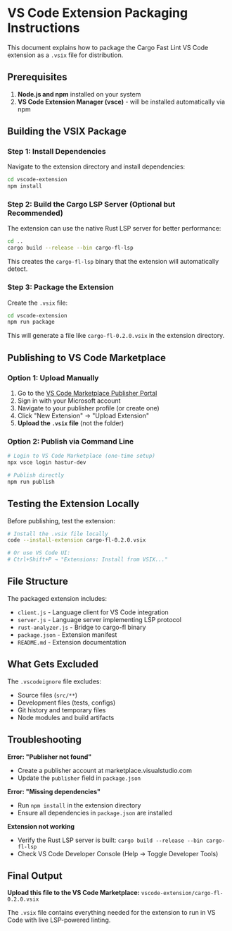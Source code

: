 # VS Code Extension Packaging Instructions

This document explains how to package the Cargo Fast Lint VS Code extension as a `.vsix` file for distribution.

## Prerequisites

1. **Node.js and npm** installed on your system
2. **VS Code Extension Manager (vsce)** - will be installed automatically via npm

## Building the VSIX Package

### Step 1: Install Dependencies

Navigate to the extension directory and install dependencies:

```bash
cd vscode-extension
npm install
```

### Step 2: Build the Cargo LSP Server (Optional but Recommended)

The extension can use the native Rust LSP server for better performance:

```bash
cd ..
cargo build --release --bin cargo-fl-lsp
```

This creates the `cargo-fl-lsp` binary that the extension will automatically detect.

### Step 3: Package the Extension

Create the `.vsix` file:

```bash
cd vscode-extension
npm run package
```

This will generate a file like `cargo-fl-0.2.0.vsix` in the extension directory.

## Publishing to VS Code Marketplace

### Option 1: Upload Manually

1. Go to the [VS Code Marketplace Publisher Portal](https://marketplace.visualstudio.com/manage)
2. Sign in with your Microsoft account
3. Navigate to your publisher profile (or create one)
4. Click "New Extension" → "Upload Extension"
5. **Upload the `.vsix` file** (not the folder)

### Option 2: Publish via Command Line

```bash
# Login to VS Code Marketplace (one-time setup)
npx vsce login hastur-dev

# Publish directly
npm run publish
```

## Testing the Extension Locally

Before publishing, test the extension:

```bash
# Install the .vsix file locally
code --install-extension cargo-fl-0.2.0.vsix

# Or use VS Code UI:
# Ctrl+Shift+P → "Extensions: Install from VSIX..."
```

## File Structure

The packaged extension includes:
- `client.js` - Language client for VS Code integration  
- `server.js` - Language server implementing LSP protocol
- `rust-analyzer.js` - Bridge to cargo-fl binary
- `package.json` - Extension manifest
- `README.md` - Extension documentation

## What Gets Excluded

The `.vscodeignore` file excludes:
- Source files (`src/**`)
- Development files (tests, configs)
- Git history and temporary files
- Node modules and build artifacts

## Troubleshooting

**Error: "Publisher not found"**
- Create a publisher account at marketplace.visualstudio.com
- Update the `publisher` field in `package.json`

**Error: "Missing dependencies"**  
- Run `npm install` in the extension directory
- Ensure all dependencies in `package.json` are installed

**Extension not working**
- Verify the Rust LSP server is built: `cargo build --release --bin cargo-fl-lsp`
- Check VS Code Developer Console (Help → Toggle Developer Tools)

## Final Output

**Upload this file to the VS Code Marketplace:**
`vscode-extension/cargo-fl-0.2.0.vsix`

The `.vsix` file contains everything needed for the extension to run in VS Code with live LSP-powered linting.